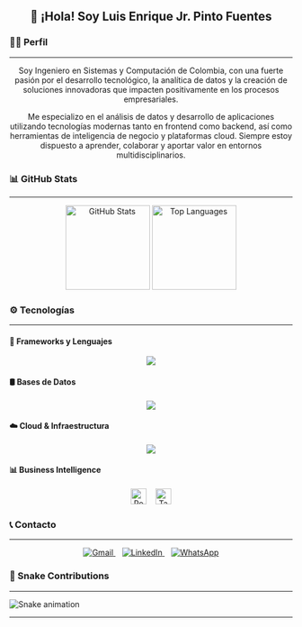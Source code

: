 <h2 align="center">👋 ¡Hola! Soy Luis Enrique Jr. Pinto Fuentes</h2>

### 🧑‍💼 Perfil
---

<p align="center">
  Soy Ingeniero en Sistemas y Computación de Colombia, con una fuerte pasión por el desarrollo tecnológico, la analítica de datos y la creación de soluciones innovadoras que impacten positivamente en los procesos empresariales.
</p>

<p align="center">
  Me especializo en el análisis de datos y desarrollo de aplicaciones utilizando tecnologías modernas tanto en frontend como backend, así como herramientas de inteligencia de negocio y plataformas cloud. Siempre estoy dispuesto a aprender, colaborar y aportar valor en entornos multidisciplinarios.
</p>

### 📊 GitHub Stats
---

<div align="center">
  <img src="https://github-readme-stats.vercel.app/api?username=maurodesouza&show_icons=true&include_all_commits=true&count_private=true&theme=dracula&hide_border=false" height="150" alt="GitHub Stats" />
  <img src="https://github-readme-stats.vercel.app/api/top-langs?username=maurodesouza&layout=compact&langs_count=6&theme=dracula&hide_border=false" height="150" alt="Top Languages" />
</div>

### ⚙️ Tecnologías
---

#### 🧩 Frameworks y Lenguajes
<p align="center"> <img src="https://skillicons.dev/icons?i=react,nodejs,express,angular,spring,js,java,python" /> </p>

#### 🛢️ Bases de Datos
<p align="center"> <img src="https://skillicons.dev/icons?i=mongodb,mysql,postgres,supabase" /> </p>

#### ☁️ Cloud & Infraestructura
<p align="center"> <img src="https://skillicons.dev/icons?i=aws,gcp,azure,docker" /> </p>

#### 📊 Business Intelligence
<p align="center"> <img src="https://img.shields.io/badge/Power%20BI-F2C811?style=for-the-badge&logo=powerbi&logoColor=black" alt="Power BI" height="28" /> &nbsp;&nbsp; <img src="https://img.shields.io/badge/Tableau-E97627?style=for-the-badge&logo=tableau&logoColor=white" alt="Tableau" height="28" /> </p>

### 📞 Contacto
---

<p align="center"> <a href="mailto:tucorreo@gmail.com" target="_blank"> <img src="https://img.shields.io/badge/Gmail-D14836?style=for-the-badge&logo=gmail&logoColor=white" alt="Gmail" /> </a> &nbsp;&nbsp; <a href="https://linkedin.com/in/tuusuario" target="_blank"> <img src="https://img.shields.io/badge/LinkedIn-0A66C2?style=for-the-badge&logo=linkedin&logoColor=white" alt="LinkedIn" /> </a> &nbsp;&nbsp; <a href="tel:+57300XXXXXXX" target="_blank"> <img src="https://img.shields.io/badge/WhatsApp-25D366?style=for-the-badge&logo=whatsapp&logoColor=white" alt="WhatsApp" /> </a> </p>

### 🐍 Snake Contributions
---

<img src="https://raw.githubusercontent.com/maurodesouza/maurodesouza/output/snake.svg" alt="Snake animation" />

---
